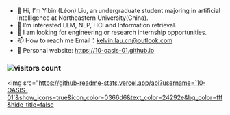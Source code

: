 - 👋 Hi, I’m Yibin (Léon) Liu, an undergraduate student majoring in artificial intelligence at Northeastern University(China). 
- 👀 I’m interested LLM, NLP, HCI and Information retrieval.
- 🌱 I am looking for engineering or research internship opportunities.
- 📫 How to reach me Email：kelvin.lau.cn@outlook.com
- 📖 Personal website: https://10-oasis-01.github.io

### ![visitors count](https://visitors-by-url-pls-dont-use-this-in-your-repo.vercel.app/`10-OASIS-01`-github-readme)
<img src="https://github-readme-stats.vercel.app/api?username=`10-OASIS-01`&show_icons=true&icon_color=0366d6&text_color=24292e&bg_color=fff&hide_title=false

<!---
10-OASIS-01/10-OASIS-01 is a ✨ special ✨ repository because its `README.md` (this file) appears on your GitHub profile.
You can click the Preview link to take a look at your changes.
--->
